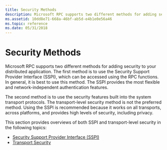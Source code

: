 ```yaml
---
title: Security Methods
description: Microsoft RPC supports two different methods for adding security to your distributed application.
ms.assetid: 10dd8e71-668a-46bf-ab5d-e4b1e0e56a46
ms.topic: reference
ms.date: 05/31/2018
---
```


# Security Methods

Microsoft RPC supports two different methods for adding security to your distributed application. The first method is to use the Security Support Provider Interface (SSPI), which can be accessed using the RPC functions. In general, it is best to use this method. The SSPI provides the most flexible and network-independent authentication features.

The second method is to use the security features built into the system transport protocols. The transport-level security method is not the preferred method. Using the SSPI is recommended because it works on all transports, across platforms, and provides high levels of security, including privacy.

This section provides overviews of both SSPI and transport-level security in the following topics:

-   [Security Support Provider Interface (SSPI)](security-support-provider-interface-sspi-.md)
-   [Transport Security](transport-security.md)

 

 





